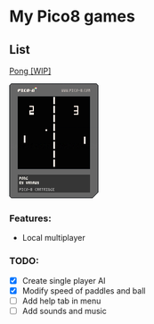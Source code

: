 # My Pico8 games

## List
[Pong \[WIP\]](https://www.pico8.vanawy.dev/pong/play)

![Pong Cart Image](pong/play/index.p8.png)


### Features:
- Local multiplayer

### TODO:
- [x] Create single player AI
- [x] Modify speed of paddles and ball
- [ ] Add help tab in menu
- [ ] Add sounds and music
